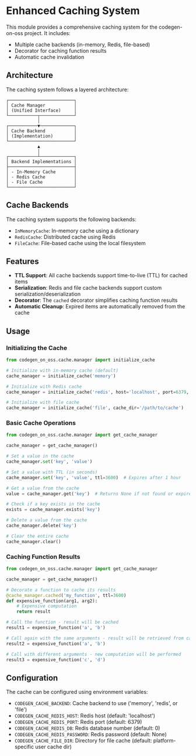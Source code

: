 # Enhanced Caching System

This module provides a comprehensive caching system for the codegen-on-oss project. It includes:

- Multiple cache backends (in-memory, Redis, file-based)
- Decorator for caching function results
- Automatic cache invalidation

## Architecture

The caching system follows a layered architecture:

```
┌─────────────────────────┐
│ Cache Manager           │
│ (Unified Interface)     │
└───────────┬─────────────┘
            │
┌───────────▼─────────────┐
│ Cache Backend           │
│ (Implementation)        │
└─────────────────────────┘
            ▲
            │
┌───────────┴─────────────┐
│ Backend Implementations │
├─────────────────────────┤
│ - In-Memory Cache       │
│ - Redis Cache           │
│ - File Cache            │
└─────────────────────────┘
```

## Cache Backends

The caching system supports the following backends:

- `InMemoryCache`: In-memory cache using a dictionary
- `RedisCache`: Distributed cache using Redis
- `FileCache`: File-based cache using the local filesystem

## Features

- **TTL Support**: All cache backends support time-to-live (TTL) for cached items
- **Serialization**: Redis and file cache backends support custom serialization/deserialization
- **Decorator**: The `cached` decorator simplifies caching function results
- **Automatic Cleanup**: Expired items are automatically removed from the cache

## Usage

### Initializing the Cache

```python
from codegen_on_oss.cache.manager import initialize_cache

# Initialize with in-memory cache (default)
cache_manager = initialize_cache('memory')

# Initialize with Redis cache
cache_manager = initialize_cache('redis', host='localhost', port=6379, db=0)

# Initialize with file cache
cache_manager = initialize_cache('file', cache_dir='/path/to/cache')
```

### Basic Cache Operations

```python
from codegen_on_oss.cache.manager import get_cache_manager

cache_manager = get_cache_manager()

# Set a value in the cache
cache_manager.set('key', 'value')

# Set a value with TTL (in seconds)
cache_manager.set('key', 'value', ttl=3600)  # Expires after 1 hour

# Get a value from the cache
value = cache_manager.get('key')  # Returns None if not found or expired

# Check if a key exists in the cache
exists = cache_manager.exists('key')

# Delete a value from the cache
cache_manager.delete('key')

# Clear the entire cache
cache_manager.clear()
```

### Caching Function Results

```python
from codegen_on_oss.cache.manager import get_cache_manager

cache_manager = get_cache_manager()

# Decorate a function to cache its results
@cache_manager.cached('my_function', ttl=3600)
def expensive_function(arg1, arg2):
    # Expensive computation
    return result

# Call the function - result will be cached
result1 = expensive_function('a', 'b')

# Call again with the same arguments - result will be retrieved from cache
result2 = expensive_function('a', 'b')

# Call with different arguments - new computation will be performed
result3 = expensive_function('c', 'd')
```

## Configuration

The cache can be configured using environment variables:

- `CODEGEN_CACHE_BACKEND`: Cache backend to use ('memory', 'redis', or 'file')
- `CODEGEN_CACHE_REDIS_HOST`: Redis host (default: 'localhost')
- `CODEGEN_CACHE_REDIS_PORT`: Redis port (default: 6379)
- `CODEGEN_CACHE_REDIS_DB`: Redis database number (default: 0)
- `CODEGEN_CACHE_REDIS_PASSWORD`: Redis password (default: None)
- `CODEGEN_CACHE_FILE_DIR`: Directory for file cache (default: platform-specific user cache dir)

